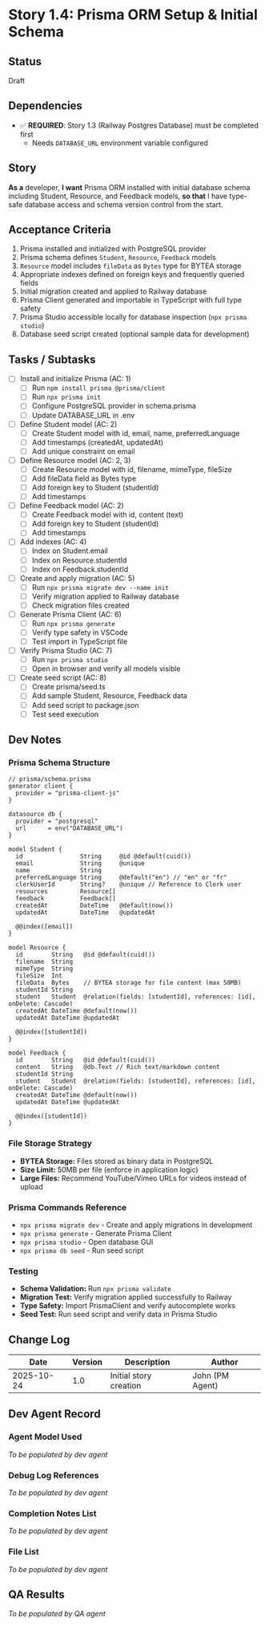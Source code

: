 # Story 1.4: Prisma ORM Setup & Initial Schema

## Status
Draft

## Dependencies
- ✅ **REQUIRED**: Story 1.3 (Railway Postgres Database) must be completed first
  - Needs `DATABASE_URL` environment variable configured

## Story
**As a** developer,
**I want** Prisma ORM installed with initial database schema including Student, Resource, and Feedback models,
**so that** I have type-safe database access and schema version control from the start.

## Acceptance Criteria
1. Prisma installed and initialized with PostgreSQL provider
2. Prisma schema defines `Student`, `Resource`, `Feedback` models
3. `Resource` model includes `fileData` as `Bytes` type for BYTEA storage
4. Appropriate indexes defined on foreign keys and frequently queried fields
5. Initial migration created and applied to Railway database
6. Prisma Client generated and importable in TypeScript with full type safety
7. Prisma Studio accessible locally for database inspection (`npx prisma studio`)
8. Database seed script created (optional sample data for development)

## Tasks / Subtasks
- [ ] Install and initialize Prisma (AC: 1)
  - [ ] Run `npm install prisma @prisma/client`
  - [ ] Run `npx prisma init`
  - [ ] Configure PostgreSQL provider in schema.prisma
  - [ ] Update DATABASE_URL in .env
- [ ] Define Student model (AC: 2)
  - [ ] Create Student model with id, email, name, preferredLanguage
  - [ ] Add timestamps (createdAt, updatedAt)
  - [ ] Add unique constraint on email
- [ ] Define Resource model (AC: 2, 3)
  - [ ] Create Resource model with id, filename, mimeType, fileSize
  - [ ] Add fileData field as Bytes type
  - [ ] Add foreign key to Student (studentId)
  - [ ] Add timestamps
- [ ] Define Feedback model (AC: 2)
  - [ ] Create Feedback model with id, content (text)
  - [ ] Add foreign key to Student (studentId)
  - [ ] Add timestamps
- [ ] Add indexes (AC: 4)
  - [ ] Index on Student.email
  - [ ] Index on Resource.studentId
  - [ ] Index on Feedback.studentId
- [ ] Create and apply migration (AC: 5)
  - [ ] Run `npx prisma migrate dev --name init`
  - [ ] Verify migration applied to Railway database
  - [ ] Check migration files created
- [ ] Generate Prisma Client (AC: 6)
  - [ ] Run `npx prisma generate`
  - [ ] Verify type safety in VSCode
  - [ ] Test import in TypeScript file
- [ ] Verify Prisma Studio (AC: 7)
  - [ ] Run `npx prisma studio`
  - [ ] Open in browser and verify all models visible
- [ ] Create seed script (AC: 8)
  - [ ] Create prisma/seed.ts
  - [ ] Add sample Student, Resource, Feedback data
  - [ ] Add seed script to package.json
  - [ ] Test seed execution

## Dev Notes

### Prisma Schema Structure

```prisma
// prisma/schema.prisma
generator client {
  provider = "prisma-client-js"
}

datasource db {
  provider = "postgresql"
  url      = env("DATABASE_URL")
}

model Student {
  id                String     @id @default(cuid())
  email             String     @unique
  name              String
  preferredLanguage String     @default("en") // "en" or "fr"
  clerkUserId       String?    @unique // Reference to Clerk user
  resources         Resource[]
  feedback          Feedback[]
  createdAt         DateTime   @default(now())
  updatedAt         DateTime   @updatedAt

  @@index([email])
}

model Resource {
  id        String   @id @default(cuid())
  filename  String
  mimeType  String
  fileSize  Int
  fileData  Bytes    // BYTEA storage for file content (max 50MB)
  studentId String
  student   Student  @relation(fields: [studentId], references: [id], onDelete: Cascade)
  createdAt DateTime @default(now())
  updatedAt DateTime @updatedAt

  @@index([studentId])
}

model Feedback {
  id        String   @id @default(cuid())
  content   String   @db.Text // Rich text/markdown content
  studentId String
  student   Student  @relation(fields: [studentId], references: [id], onDelete: Cascade)
  createdAt DateTime @default(now())
  updatedAt DateTime @updatedAt

  @@index([studentId])
}
```

### File Storage Strategy
- **BYTEA Storage:** Files stored as binary data in PostgreSQL
- **Size Limit:** 50MB per file (enforce in application logic)
- **Large Files:** Recommend YouTube/Vimeo URLs for videos instead of upload

### Prisma Commands Reference
- `npx prisma migrate dev` - Create and apply migrations in development
- `npx prisma generate` - Generate Prisma Client
- `npx prisma studio` - Open database GUI
- `npx prisma db seed` - Run seed script

### Testing
- **Schema Validation:** Run `npx prisma validate`
- **Migration Test:** Verify migration applied successfully to Railway
- **Type Safety:** Import PrismaClient and verify autocomplete works
- **Seed Test:** Run seed script and verify data in Prisma Studio

## Change Log
| Date | Version | Description | Author |
|------|---------|-------------|--------|
| 2025-10-24 | 1.0 | Initial story creation | John (PM Agent) |

## Dev Agent Record

### Agent Model Used
_To be populated by dev agent_

### Debug Log References
_To be populated by dev agent_

### Completion Notes List
_To be populated by dev agent_

### File List
_To be populated by dev agent_

## QA Results
_To be populated by QA agent_

